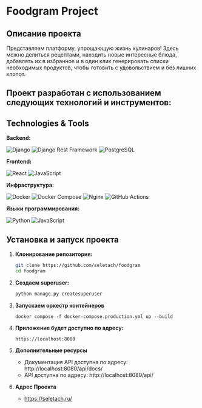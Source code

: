 # Foodgram Project

## Описание проекта

Представляем платформу, упрощающую жизнь кулинаров! Здесь можно делиться рецептами, находить новые интересные блюда, добавлять их в избранное и в один клик генерировать списки необходимых продуктов, чтобы готовить с удовольствием и без лишних хлопот.

## Проект разработан с использованием следующих технологий и инструментов:

## Technologies & Tools

**Backend:**

![Django](https://img.shields.io/badge/Django-092E20?style=for-the-badge&logo=django&logoColor=white)
![Django Rest Framework](https://img.shields.io/badge/Django%20REST-ff1709?style=for-the-badge&logo=django&logoColor=white&color=ff1709&labelColor=gray)
![PostgreSQL](https://img.shields.io/badge/PostgreSQL-316192?style=for-the-badge&logo=postgresql&logoColor=white)

**Frontend:**

![React](https://img.shields.io/badge/React-61DAFB?style=for-the-badge&logo=react&logoColor=white)
![JavaScript](https://img.shields.io/badge/JavaScript-F7DF1E?style=for-the-badge&logo=javascript&logoColor=black)

**Инфраструктура:**

![Docker](https://img.shields.io/badge/Docker-2496ED?style=for-the-badge&logo=docker&logoColor=white)
![Docker Compose](https://img.shields.io/badge/Docker%20Compose-2496ED?style=for-the-badge&logo=docker&logoColor=white)
![Nginx](https://img.shields.io/badge/Nginx-009639?style=for-the-badge&logo=nginx&logoColor=white)
![GitHub Actions](https://img.shields.io/badge/GitHub%20Actions-2088FF?style=for-the-badge&logo=github-actions&logoColor=white)

**Языки программирования:**

![Python](https://img.shields.io/badge/Python-3776AB?style=for-the-badge&logo=python&logoColor=white)
![JavaScript](https://img.shields.io/badge/JavaScript-F7DF1E?style=for-the-badge&logo=javascript&logoColor=black)

## Установка и запуск проекта

1. **Клонирование репозитория:**

   ```bash
   git clone https://github.com/seletach/foodgram
   cd foodgram
   ```
2. **Создаем superuser:**
    ```bash
   python manage.py createsuperuser
    ```
3. **Запускаем оркестр контейнеров**
    ```
    docker compose -f docker-compose.production.yml up --build
   ```
4. **Приложение будет доступно по адресу:**
    ```
   https://localhost:8080
   ```
6. **Дополнительные ресурсы**
   - Документация API доступна по адресу: http://localhost:8080/api/docs/
   - API доступна по адресу: http://localhost:8080/api/
7. **Адрес Проекта**
   - https://seletach.ru/
